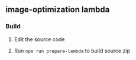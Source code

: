 ## image-optimization lambda

### Build

1. Edit the source code

2. Run `npm run prepare-lambda` to build source.zip
